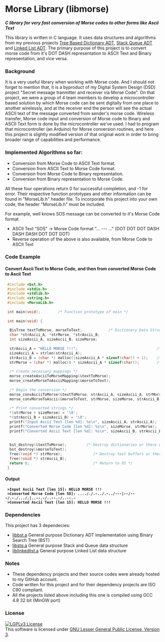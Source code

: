 # Morse Library (libmorse)
<b><i>C library for very fast conversion of Morse codes to other forms like Ascii Text</i></b>

This library is written in C language. It uses data structures and algorithms from my previous projects <a href="https://github.com/AKD92/Tree-Based-Dictionary-ADT">Tree Based Dictionary ADT</a>, <a href="https://github.com/AKD92/Stack-Queue-ADT">Stack Queue ADT</a> and <a href="https://github.com/AKD92/Linked-List-ADT">Linked List ADT</a>. The primary purpose of this project is to convert morse code from it's DOT DASH representation to ASCII Text and Binary representation, and vice versa.

### Background
It is a very useful library when working with Morse code. And I should not forget to mention that, it is a byproduct of my Digital System Design (DSD) project "Secret message tranmitter and receiver via Morse Code". On that project, we were a group of 4 team members to develop a microcontroller based solution by which Morse code can be sent digitally from one place to another wirelessly, and at the receiver end the person will see the actual ASCII text of the message converted from sender's morse code. Wireless transfer, Morse code input and conversion of Morse code to Binary and ASCII Text form is done by the microcontroller we've used. I had to program that microcontroller (an Arduino) for Morse conversion routines, and here this project is slightly modified version of that original work in order to bring broader range of capabilities and performance.

### Implemented Algorithms so far:
  * Conversion from Morse Code to ASCII Text format.
  * Conversion from ASCII Text to Morse Code format.
  * Conversion from Morse Code to Binary representation.
  * Conversion from Binary representation to Morse Code.

All these four operations return 0 for successful completion, and -1 for error. Their respective function prototypes and other information can be found in "MorseLib.h" header file. To incorporate this project into your own code, the header "MorseLib.h" must be included.

For example, well knows SOS message can be converted to it's Morse Code format
  * ASCII Text "SOS"		->		Morse Code format "... --- ..." (DOT DOT DOT DASH DASH DASH DOT DOT DOT)
  * Reverse operation of the above is also available, from Morse Code to ASCII Text

### Code Example
#### Convert Ascii Text to Morse Code, and then from converted Morse Code to Ascii Text
```C
 #include <bst.h>
 #include <stdio.h>
 #include <stdlib.h>
 #include <string.h>
 #include <MorseLib.h>
 
 int main(void);        /* Function prototype of main */
 
 int main(void) {
 
  BisTree textToMorse, morseToText;            /* Dictionary Data Structures needed for conversions */
  char *strAscii_A, *strMorse, *strAscii_B;
  int sizeAscii_A, sizeAscii_B, sizeMorse;
  
  strAscii_A = "HELLO MORSE !!!";                                    /* Input Ascii String */
  sizeAscii_A = strlen(strAscii_A);
  strAscii_B = (char *) malloc((sizeAscii_A * sizeof(char)) + 1);    /* Output Ascii String */
  strMorse = (char *) malloc(8 * sizeAscii_A * sizeof(char));        /* Output Morse Code String */
  
  /* Create necessary mappings */
  morse_createAsciiToMorseMapping(&textToMorse);
  morse_createMorseToAsciiMapping(&morseToText);
  
  /* Begin the conversion */
  morse_convAsciiToMorse(&textToMorse, strAscii_A, sizeAscii_A, strMorse, &sizeMorse);
  morse_convMorseToAscii(&morseToText, strMorse, sizeMorse, strAscii_B, &sizeAscii_B);
  
  /* Print converted strings */
  *(strMorse + sizeMorse) = '\0';
  *(strAscii_B + sizeAscii_B) = '\0';
  printf("Input Ascii Text [len %d]: %s\n", sizeAscii_A, strAscii_A);
  printf("Converted Morse Code [len %d]: %s\n", sizeMorse, strMorse);
  printf("Converted Ascii Text [len %d]: %s\n", sizeAscii_B, strAscii_B);
  
  
  bst_destroy(&textToMorse);         /* Destroy dictionaries or there will be memory leak */
  bst_destroy(&morseToText);
  free((void *) strMorse);              /* Destroy text buffers or there will be memory leak */
  free((void *) strAscii_B);
  return 0;                             /* Return to OS */
 }
 ```
 
 #### Output
 <pre><code> <b>>Input Ascii Text [len 15]: HELLO MORSE !!!</b>
 <b>>Converted Morse Code [len 58]: ...././.-../.-../---|--/---/.-./.../.|..--.-/..--.-/..--.-</b>
 <b>>Converted Ascii Text [len 15]: HELLO MORSE !!!</b></code></pre>

### Dependencies
This project has 3 dependecies:
  * <a href="https://github.com/AKD92/Tree-Based-Dictionary-ADT">libbst.a</a>						General purpose Dictionary ADT implementation using Binary Search Tree (BST)
  * <a href="https://github.com/AKD92/Stack-Queue-ADT">libstq.a</a>			General purpose Stack and Queue data structure
  * <a href="https://github.com/AKD92/Linked-List-ADT">liblinkedlist.a</a>			General purpose Linked List data structure

### Notes
* These dependency projects and their source codes were already hosted to my GitHub account.
* Code written for this project and for their dependency projects are ISO C90 compliant.
* All the projects listed above including this one is compiled using GCC 4.8 32 bit (MinGW port)

### License
<a rel="license" href="http://www.gnu.org/licenses/lgpl-3.0-standalone.html"><img alt="LGPLv3 License" style="border-width:0" src="http://www.gnu.org/graphics/lgplv3-147x51.png" /></a><br />This software is licensed under <a rel="license" href="http://www.gnu.org/licenses/lgpl-3.0-standalone.html">GNU Lesser General Public License, Version 3</a>.
